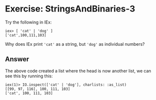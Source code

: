 # Exercise: StringsAndBinaries-3
Try the following in IEx:
```
iex> [ 'cat' | 'dog' ]
['cat',100,111,103]
```

Why does IEx print `'cat'` as a string, but `'dog'` as individual numbers?

## Answer

The above code created a list where the head is now another list, we can see this by running this:
```
iex(1)> IO.inspect(['cat' | 'dog'], charlists: :as_list)
[[99, 97, 116], 100, 111, 103]
['cat', 100, 111, 103]
```
